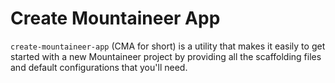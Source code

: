 # Create Mountaineer App

`create-mountaineer-app` (CMA for short) is a utility that makes it easily to get started with a new Mountaineer project by providing all the scaffolding files and default configurations that you'll need.
